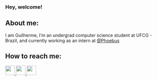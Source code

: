 ### Hey, welcome!

## About me:
I am Guilherme, I’m an undergrad computer science student at UFCG - Brazil, and currently working as an intern at <a href="https://www.phoebus.com.br/">@Phoebus</a>

## How to reach me:
<a href="https://www.instagram.com/guilhermeboia/"><img height="30" src="https://github.com/anirudhbelwadi/anirudhbelwadi/blob/master/images/insta.png">
<a href="https://www.linkedin.com/in/guilhermeboia/"><img height="30" src="https://github.com/anirudhbelwadi/anirudhbelwadi/blob/master/images/linkedin.png">
<a href="https://www.github.com/guilhermeboia"><img height="30" src="https://cdn.jsdelivr.net/gh/devicons/devicon/icons/github/github-original.svg">

<!--
**guilhermeboia/guilhermeboia** is a ✨ _special_ ✨ repository because its `README.md` (this file) appears on your GitHub profile.

Here are some ideas to get you started:

- 🔭 I’m currently working on ...
- 🌱 I’m currently learning ...
- 👯 I’m looking to collaborate on ...
- 🤔 I’m looking for help with ...
- 💬 Ask me about ...
- 📫 How to reach me: ...
- 😄 Pronouns: ...
- ⚡ Fun fact: ...
-->
